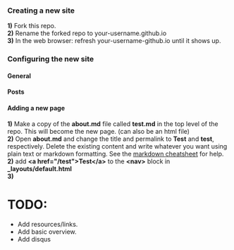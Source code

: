 
### Creating a new site
**1)** Fork this repo.  
**2)** Rename the forked repo to your-username.github.io  
**3)** In the web browser: refresh your-username-github.io until it shows up.   



### Configuring the new site

#### General


#### Posts


#### Adding a new page
**1)** Make a copy of the __about.md__ file called __test.md__ in the top level of the repo. This will become the new page. (can also be an html file)  
**2)** Open __about.md__ and change the title and permalink to __Test__ and __test__, respectively. Delete the existing content and write whatever you 
want using plain text or markdown formatting. See the [markdown cheatsheet](https://github.com/adam-p/markdown-here/wiki/Markdown-Cheatsheet) for help.  
**2)** add __\<a href="/test"\>Test\</a>__ to the __\<nav>__ block in __\_layouts/default.html__  
**3)** 

   



# TODO:
* Add resources/links.
* Add basic overview.  
* Add disqus 
